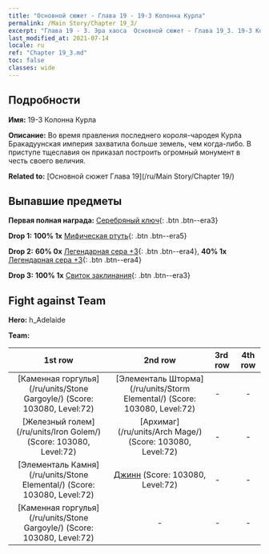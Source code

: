 ```yaml
---
title: "Основной сюжет - Глава 19 - 19-3 Колонна Курла"
permalink: /Main Story/Chapter 19_3/
excerpt: "Глава 19 - 3. Эра хаоса  Основной сюжет - Глава 19_3. 19-3 Колонна Курла"
last_modified_at: 2021-07-14
locale: ru
ref: "Chapter 19_3.md"
toc: false
classes: wide
---
```


## Подробности

 **Имя:** 19-3 Колонна Курла

 **Описание:** Во время правления последнего короля-чародея Курла Бракадуунская империя захватила больше земель, чем когда-либо. В приступе тщеславия он приказал построить огромный монумент в честь своего величия.

 **Related to:** [Основной сюжет Глава 19](/ru/Main Story/Chapter 19/)

## Выпавшие предметы

 **Первая полная награда:** [Серебряный ключ](/ItemsRU/con_693/){: .btn .btn--era3}

 **Drop 1:** **100% 1x** [Мифическая ртуть](/ItemsRU/mat_63/){: .btn .btn--era5}

 **Drop 2:** **60% 0x** [Легендарная сера +3](/ItemsRU/mat_57/){: .btn .btn--era4}, **40% 1x** [Легендарная сера +3](/ItemsRU/mat_57/){: .btn .btn--era4}

 **Drop 3:** **100% 1x** [Свиток заклинания](/ItemsRU/con_694/){: .btn .btn--era3}


## Fight against Team
 **Hero:** h_Adelaide

 **Team:**


  | 1st row | 2nd row | 3rd row | 4th row |
  |:----:|:----:|:----|:----:|
  | [Каменная горгулья](/ru/units/Stone Gargoyle/) (Score: 103080, Level:72)  | [Элементаль Шторма](/ru/units/Storm Elemental/) (Score: 103080, Level:72)  | - | - |
  | [Железный голем](/ru/units/Iron Golem/) (Score: 103080, Level:72)  | [Архимаг](/ru/units/Arch Mage/) (Score: 103080, Level:72)  | - | - |
  | [Элементаль Камня](/ru/units/Stone Elemental/) (Score: 103080, Level:72)  | [Джинн](/ru/units/Genie/) (Score: 103080, Level:72)  | - | - |
  | [Каменная горгулья](/ru/units/Stone Gargoyle/) (Score: 103080, Level:72)  | - | - | - |


